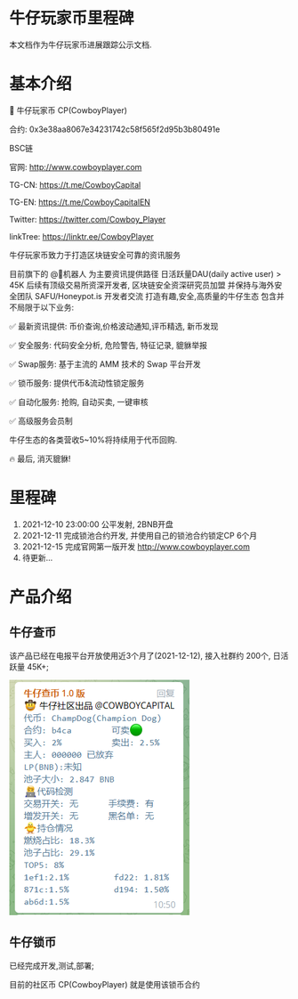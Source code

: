# 牛仔玩家币里程碑
本文档作为牛仔玩家币进展跟踪公示文档.

# 基本介绍

🤠 牛仔玩家币 CP(CowboyPlayer)

合约: 0x3e38aa8067e34231742c58f565f2d95b3b80491e

BSC链

官网: http://www.cowboyplayer.com

TG-CN: https://t.me/CowboyCapital

TG-EN: https://t.me/CowboyCapitalEN 

Twitter: https://twitter.com/Cowboy_Player

linkTree: https://linktr.ee/CowboyPlayer



牛仔玩家币致力于打造区块链安全可靠的资讯服务

目前旗下的 @🤠机器人 为主要资讯提供路径
日活跃量DAU(daily active user) > 45K
后续有顶级交易所资深开发者, 区块链安全资深研究员加盟
并保持与海外安全团队 SAFU/Honeypot.is 开发者交流 
打造有趣,安全,高质量的牛仔生态
包含并不局限于以下业务:

✅ 最新资讯提供: 币价查询,价格波动通知,评币精选, 新币发现

✅ 安全服务: 代码安全分析, 危险警告, 特征记录, 貔貅举报 

✅ Swap服务: 基于主流的 AMM 技术的 Swap 平台开发

✅ 锁币服务: 提供代币&流动性锁定服务

✅ 自动化服务: 抢购, 自动买卖, 一键审核

✅ 高级服务会员制

牛仔生态的各类营收5~10%将持续用于代币回购.

🔥 最后, 消灭貔貅!



# 里程碑

1. 2021-12-10 23:00:00 公平发射, 2BNB开盘
2. 2021-12-11 完成锁池合约开发, 并使用自己的锁池合约锁定CP 6个月
3. 2021-12-15 完成官网第一版开发 http://www.cowboyplayer.com
4. 待更新...



# 产品介绍

## 牛仔查币

该产品已经在电报平台开放使用近3个月了(2021-12-12), 接入社群约 200个, 日活跃量 45K+;



![image-20211212105121009](https://github.com/CowboyPlayer/cp_milestone/blob/main/res/cowboy_bot.png?raw=true)



## 牛仔锁币

已经完成开发,测试,部署;

目前的社区币 CP(CowboyPlayer) 就是使用该锁币合约
